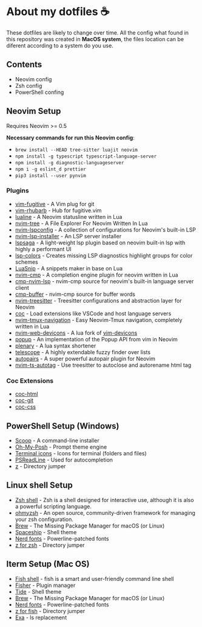 # About my dotfiles ☕️

These dotfiles are likely to change over time. All the config what found in this repository was created in **MacOS system**, the files location can be diferent according to a system do you use.

## Contents

- Neovim config
- Zsh config
- PowerShell confing

## Neovim Setup

Requires Neovim >= 0.5

**Necessary commands for run this Neovim config**:

- `brew install --HEAD tree-sitter luajit neovim`
- `npm install -g typescript typescript-language-server`
- `npm install -g diagnostic-languageserver`
- `npm i -g eslint_d prettier`
- `pip3 install --user pynvim`

### Plugins

- [vim-fugitive](https://github.com/tpope/vim-fugitive) - A Vim plug for git<br>
- [vim-rhubarb](https://github.com/tpope/vim-rhubarb) - Hub for fugitive.vim<br>
- [lualine](https://github.com/nvim-lualine/lualine.nvim) - A Neovim statusline written in Lua<br>
- [nvim-tree](https://github.com/kyazdani42/nvim-tree.lua) - A File Explorer For Neovim Written In Lua<br>
- [nvim-lspconfig](https://github.com/neovim/nvim-lspconfig) - A collection of configurations for Neovim's built-in LSP<br>
- [nvim-lsp-installer](https://github.com/williamboman/nvim-lsp-installer/) - An LSP server installer<br>
- [lspsaga](https://github.com/glepnir/lspsaga.nvim) - A light-weight lsp plugin based on neovim built-in lsp with highly a performant UI<br>
- [lsp-colors](https://github.com/folke/lsp-colors.nvim) - Creates missing LSP diagnostics highlight groups for color schemes<br>
- [LuaSnip](https://github.com/L3MON4D3/LuaSnip) - A snippets maker in base on Lua<br>
- [nvim-cmp](https://github.com/hrsh7th/nvim-cmp) - A completion engine plugin for neovim written in Lua<br>
- [cmp-nvim-lsp](https://github.com/hrsh7th/cmp-nvim-lsp) - nvim-cmp source for neovim's built-in language server client<br>
- [cmp-buffer](https://github.com/hrsh7th/cmp-buffer) - nvim-cmp source for buffer words<br>
- [nvim-treesitter](https://github.com/nvim-treesitter/nvim-treesitter) - Treesitter configurations and abstraction layer for Neovim<br>
- [coc](https://github.com/neoclide/coc.nvim) - Load extensions like VSCode and host language servers<br>
- [nvim-tmux-navigation](https://github.com/alexghergh/nvim-tmux-navigation) - Easy Neovim-Tmux navigation, completely written in Lua<br>
- [nvim-web-devicons](https://github.com/kyazdani42/nvim-web-devicons) - A lua fork of [vim-devicons](https://github.com/ryanoasis/vim-devicons)<br>
- [popup](https://github.com/nvim-lua/popup.nvim) - An implementation of the Popup API from vim in Neovim<br>
- [plenary](https://github.com/nvim-lua/plenary.nvim) - A lua syntax shortener<br>
- [telescope](https://github.com/nvim-telescope/telescope.nvim) - A highly extendable fuzzy finder over lists<br>
- [autopairs](https://github.com/windwp/nvim-autopairs) - A super powerful autopair plugin for Neovim<br>
- [nvim-ts-autotag](https://github.com/windwp/nvim-ts-autotag) - Use treesitter to autoclose and autorename html tag<br>

### Coc Extensions

- [coc-html](https://github.com/neoclide/coc-html) <br>
- [coc-git](https://github.com/neoclide/coc-git) <br>
- [coc-css](https://github.com/neoclide/coc-css) <br>

## PowerShell Setup (Windows)

- [Scoop](https://scoop.sh/) - A command-line installer<br>
- [Oh-My-Posh](https://ohmyposh.dev/) - Prompt theme engine<br>
- [Terminal icons](https://github.com/devblackops/Terminal-Icons) - Icons for terminal (folders and files)<br>
- [PSReadLine](https://github.com/PowerShell/PSReadLine) - Used for autocompletion<br>
- [z](https://www.powershellgallery.com/packages/z/1.1.9) - Directory jumper<br>

## Linux shell Setup

- [Zsh shell](https://www.zsh.org/) - Zsh is a shell designed for interactive use, although it is also a powerful scripting language.<br>
- [ohmyzsh](https://github.com/ohmyzsh/ohmyzsh) - An open source, community-driven framework for managing your zsh configuration.<br>
- [Brew](https://brew.sh/) - The Missing Package Manager for macOS (or Linux)<br>
- [Spaceship](https://github.com/spaceship-prompt/spaceship-prompt) - Shell theme<br>
- [Nerd fonts](https://github.com/ryanoasis/nerd-fonts) - Powerline-patched fonts<br>
- [z for zsh](https://github.com/agkozak/zsh-z) - Directory jumper<br>

## Iterm Setup (Mac OS)

- [Fish shell](https://fishshell.com/) - fish is a smart and user-friendly command line shell<br>
- [Fisher](https://github.com/jorgebucaran/fisher) - Plugin manager<br>
- [Tide](https://github.com/IlanCosman/tide) - Shell theme<br>
- [Brew](https://brew.sh/) - The Missing Package Manager for macOS (or Linux)<br>
- [Nerd fonts](https://github.com/ryanoasis/nerd-fonts) - Powerline-patched fonts<br>
- [z for fish](https://github.com/jethrokuan/z) - Directory jumper<br>
- [Exa](https://the.exa.website/) - ls replacement<br>